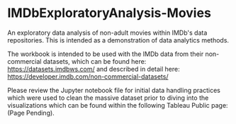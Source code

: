 # IMDbExploratoryAnalysis-Movies
An exploratory data analysis of non-adult movies within IMDb's data repositories. This is intended as a demonstration of data analytics methods.

The workbook is intended to be used with the IMDb data from their non-commercial datasets, which can be found here: https://datasets.imdbws.com/ and described in detail here: https://developer.imdb.com/non-commercial-datasets/

Please review the Jupyter notebook file for initial data handling practices which were used to clean the massive dataset prior to diving into the visualizations which can be found within the following Tableau Public page: (Page Pending).

